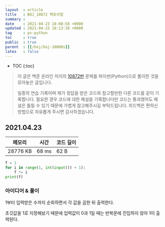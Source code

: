 ```yaml
---
layout  : article
title   : BOJ_10872 팩토리얼
summary : 
date    : 2021-04-23 18:08:58 +0900
updated : 2021-04-23 18:13:38 +0900
tag     : ps-python
toc     : true
public  : true
parent  : [[/boj/boj-10000s]]
latex   : false
---
```

* TOC
{:toc}

> 이 글은 백준 온라인 저지의 [10872번](https://www.acmicpc.net/problem/10872) 문제를 파이썬(Python)으로 풀이한 것을 모아놓은 글입니다.
>
> 일종의 연습 기록이며 제가 정답을 받은 코드와 참고할만한 다른 코드를 같이 기록합니다. 필요한 경우 코드에 대한 해설을 기록합니다만 코드는 통과했어도 해설은 틀릴 수 있기 때문에 가볍게 참고해주시길 부탁드립니다. 피드백은 편하신 방법으로 자유롭게 주시면 감사하겠습니다.

## 2021.04.23

| 메모리    | 시간  | 코드 길이 |
| --------- | ----- | --------- |
| 28776 KB  | 68 ms | 62 B      |

```python
f = 1
for i in range(1, int(input()) + 1):
    f *= i
print(f)
```

### 아이디어 & 풀이

1부터 입력받은 수까지 순회하면서 각 값을 곱한 뒤 출력한다.

초깃값을 1로 지정해놨기 때문에 입력값이 0과 1일 때는 반복문에 진입하지 않아 1이 출력된다.
